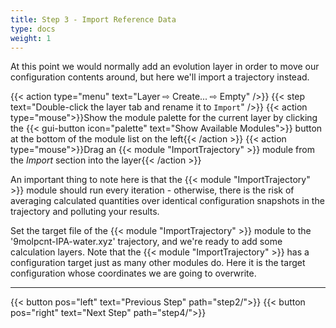 ```yaml
---
title: Step 3 - Import Reference Data
type: docs
weight: 1
---
```


At this point we would normally add an evolution layer in order to move our configuration contents around, but here we'll import a trajectory instead.

{{< action type="menu" text="Layer &#8680; Create... &#8680; Empty" />}}
{{< step text="Double-click the layer tab and rename it to `Import`" />}}
{{< action type="mouse">}}Show the module palette for the current layer by clicking the {{< gui-button icon="palette" text="Show Available Modules">}} button at the bottom of the module list on the left{{< /action >}}
{{< action type="mouse">}}Drag an {{< module "ImportTrajectory" >}} module from the _Import_ section into the layer{{< /action >}}

An important thing to note here is that the {{< module "ImportTrajectory" >}} module should run every iteration - otherwise, there is the risk of averaging calculated quantities over identical configuration snapshots in the trajectory and polluting your results.

Set the target file of the {{< module "ImportTrajectory" >}} module to the '9molpcnt-IPA-water.xyz' trajectory, and we're ready to add some calculation layers. Note that the {{< module "ImportTrajectory" >}} has a configuration target just as many other modules do. Here it is the target configuration whose coordinates we are going to overwrite.

* * *
{{< button pos="left" text="Previous Step" path="step2/">}}
{{< button pos="right" text="Next Step" path="step4/">}}
